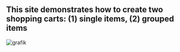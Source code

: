 ## This site demonstrates how to create two shopping carts: (1) single items, (2) grouped items

![grafik](https://user-images.githubusercontent.com/446574/151458645-f1efc82a-5b8c-4c92-bf0e-12208078f3f4.png)
